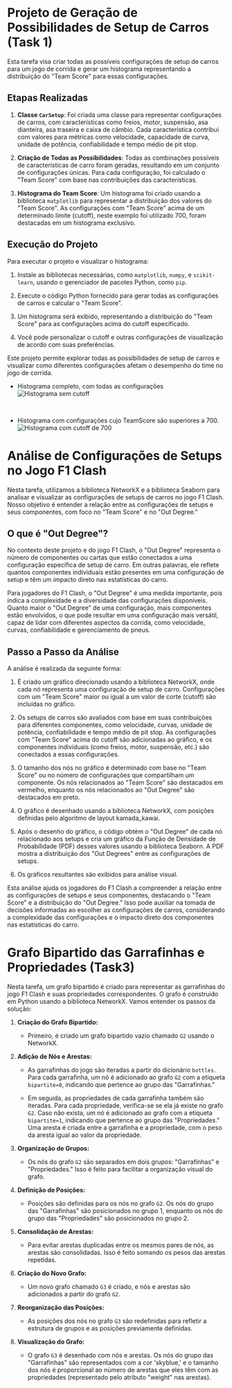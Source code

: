 # Projeto de Geração de Possibilidades de Setup de Carros (Task 1)

Esta tarefa visa criar todas as possíveis configurações de setup de carros para um jogo de corrida e gerar um histograma representando a distribuição do "Team Score" para essas configurações.

## Etapas Realizadas

1. **Classe `CarSetup`**: Foi criada uma classe para representar configurações de carros, com características como freios, motor, suspensão, asa dianteira, asa traseira e caixa de câmbio. Cada característica contribui com valores para métricas como velocidade, capacidade de curva, unidade de potência, confiabilidade e tempo médio de pit stop.

2. **Criação de Todas as Possibilidades**: Todas as combinações possíveis de características de carro foram geradas, resultando em um conjunto de configurações únicas. Para cada configuração, foi calculado o "Team Score" com base nas contribuições das características.

3. **Histograma do Team Score**: Um histograma foi criado usando a biblioteca `matplotlib` para representar a distribuição dos valores do "Team Score". As configurações com "Team Score" acima de um determinado limite (cutoff), neste exemplo foi utilizado 700, foram destacadas em um histograma exclusivo.

## Execução do Projeto

Para executar o projeto e visualizar o histograma:

1. Instale as bibliotecas necessárias, como `matplotlib`, `numpy`, e `scikit-learn`, usando o gerenciador de pacotes Python, como `pip`.

2. Execute o código Python fornecido para gerar todas as configurações de carros e calcular o "Team Score".

3. Um histograma será exibido, representando a distribuição do "Team Score" para as configurações acima do cutoff especificado.

4. Você pode personalizar o cutoff e outras configurações de visualização de acordo com suas preferências.

Este projeto permite explorar todas as possibilidades de setup de carros e visualizar como diferentes configurações afetam o desempenho do time no jogo de corrida.

- Histograma completo, com todas as configurações
![Histograma sem cutoff](https://github.com/pedrorvn/ED2/blob/65d4972c6b1f96b30a14bd0a7f17eb8d7388627d/images/Histograma_SemCutoff.png)

<br>

 - Histograma com configurações cujo TeamScore são superiores a 700.
![Histograma com cutoff de 700](https://github.com/pedrorvn/ED2/blob/65d4972c6b1f96b30a14bd0a7f17eb8d7388627d/images/Histograma_ComCutoff.png)


# Análise de Configurações de Setups no Jogo F1 Clash

Nesta tarefa, utilizamos a biblioteca NetworkX e a biblioteca Seaborn para analisar e visualizar as configurações de setups de carros no jogo F1 Clash. Nosso objetivo é entender a relação entre as configurações de setups e seus componentes, com foco no "Team Score" e no "Out Degree."

## O que é "Out Degree"?

No contexto deste projeto e do jogo F1 Clash, o "Out Degree" representa o número de componentes ou cartas que estão conectados a uma configuração específica de setup de carro. Em outras palavras, ele reflete quantos componentes individuais estão presentes em uma configuração de setup e têm um impacto direto nas estatísticas do carro.

Para jogadores do F1 Clash, o "Out Degree" é uma medida importante, pois indica a complexidade e a diversidade das configurações disponíveis. Quanto maior o "Out Degree" de uma configuração, mais componentes estão envolvidos, o que pode resultar em uma configuração mais versátil, capaz de lidar com diferentes aspectos da corrida, como velocidade, curvas, confiabilidade e gerenciamento de pneus.

## Passo a Passo da Análise

A análise é realizada da seguinte forma:

1. É criado um gráfico direcionado usando a biblioteca NetworkX, onde cada nó representa uma configuração de setup de carro. Configurações com um "Team Score" maior ou igual a um valor de corte (cutoff) são incluídas no gráfico.

2. Os setups de carros são avaliados com base em suas contribuições para diferentes componentes, como velocidade, curvas, unidade de potência, confiabilidade e tempo médio de pit stop. As configurações com "Team Score" acima do cutoff são adicionadas ao gráfico, e os componentes individuais (como freios, motor, suspensão, etc.) são conectados a essas configurações.

3. O tamanho dos nós no gráfico é determinado com base no "Team Score" ou no número de configurações que compartilham um componente. Os nós relacionados ao "Team Score" são destacados em vermelho, enquanto os nós relacionados ao "Out Degree" são destacados em preto.

4. O gráfico é desenhado usando a biblioteca NetworkX, com posições definidas pelo algoritmo de layout kamada_kawai.

5. Após o desenho do gráfico, o código obtém o "Out Degree" de cada nó relacionado aos setups e cria um gráfico da Função de Densidade de Probabilidade (PDF) desses valores usando a biblioteca Seaborn. A PDF mostra a distribuição dos "Out Degrees" entre as configurações de setups.

6. Os gráficos resultantes são exibidos para análise visual.

Esta análise ajuda os jogadores do F1 Clash a compreender a relação entre as configurações de setups e seus componentes, destacando o "Team Score" e a distribuição do "Out Degree." Isso pode auxiliar na tomada de decisões informadas ao escolher as configurações de carros, considerando a complexidade das configurações e o impacto direto dos componentes nas estatísticas do carro.


# Grafo Bipartido das Garrafinhas e Propriedades (Task3)

Nesta tarefa, um grafo bipartido é criado para representar as garrafinhas do jogo F1 Clash e suas propriedades correspondentes. O grafo é construído em Python usando a biblioteca NetworkX. Vamos entender os passos da solução:

1. **Criação do Grafo Bipartido:**

   - Primeiro, é criado um grafo bipartido vazio chamado `G2` usando o NetworkX.

2. **Adição de Nós e Arestas:**

   - As garrafinhas do jogo são iteradas a partir do dicionário `bottles`. Para cada garrafinha, um nó é adicionado ao grafo `G2` com a etiqueta `bipartite=0`, indicando que pertence ao grupo das "Garrafinhas."

   - Em seguida, as propriedades de cada garrafinha também são iteradas. Para cada propriedade, verifica-se se ela já existe no grafo `G2`. Caso não exista, um nó é adicionado ao grafo com a etiqueta `bipartite=1`, indicando que pertence ao grupo das "Propriedades." Uma aresta é criada entre a garrafinha e a propriedade, com o peso da aresta igual ao valor da propriedade.

3. **Organização de Grupos:**

   - Os nós do grafo `G2` são separados em dois grupos: "Garrafinhas" e "Propriedades." Isso é feito para facilitar a organização visual do grafo.

4. **Definição de Posições:**

   - Posições são definidas para os nós no grafo `G2`. Os nós do grupo das "Garrafinhas" são posicionados no grupo 1, enquanto os nós do grupo das "Propriedades" são posicionados no grupo 2.

5. **Consolidação de Arestas:**

   - Para evitar arestas duplicadas entre os mesmos pares de nós, as arestas são consolidadas. Isso é feito somando os pesos das arestas repetidas.

6. **Criação do Novo Grafo:**

   - Um novo grafo chamado `G3` é criado, e nós e arestas são adicionados a partir do grafo `G2`.

7. **Reorganização das Posições:**

   - As posições dos nós no grafo `G3` são redefinidas para refletir a estrutura de grupos e as posições previamente definidas.

8. **Visualização do Grafo:**

   - O grafo `G3` é desenhado com nós e arestas. Os nós do grupo das "Garrafinhas" são representados com a cor 'skyblue,' e o tamanho dos nós é proporcional ao número de arestas que eles têm com as propriedades (representado pelo atributo "weight" nas arestas).



